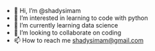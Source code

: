 - 👋 Hi, I’m @shadysimam
- 👀 I’m interested in learning to code with python
- 🌱 I’m currently learning data science
- 💞️ I’m looking to collaborate on coding
- 📫 How to reach me shadysimam@gmail.com

<!---
shadysimam/shadysimam is a ✨ special ✨ repository because its `README.md` (this file) appears on your GitHub profile.
You can click the Preview link to take a look at your changes.
--->

